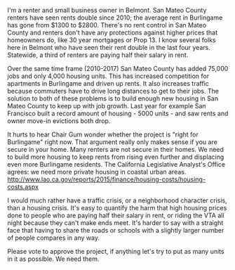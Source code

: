 I'm a renter and small business owner in Belmont. San Mateo County renters have
seen rents double since 2010; the average rent in Burlingame has gone from $1300
to $2800. There's no rent control in San Mateo County and renters don't have any
protections against higher prices that homeowners do, like 30 year mortgages or
Prop 13. I know several folks here in Belmont who have seen their rent double in
the last four years. Statewide, a third of renters are paying half their salary
in rent.

Over the same time frame (2010-2017) San Mateo County has added 75,000 jobs
and only 4,000 housing units. This has increased competition for apartments in
Burlingame and driven up rents. It also increases traffic because commuters have
to drive long distances to get to their jobs. The solution to both of these
problems is to build enough new housing in San Mateo County to keep up with job
growth. Last year for example San Francisco built a record amount of housing -
5000 units - and saw rents and owner move-in evictions both drop.

It hurts to hear Chair Gum wonder whether the project is "right for
Burlingame" right now. That argument really only makes sense if you are
secure in your home. Many renters are not secure in their homes. We need to
build more housing to keep rents from rising even further and displacing
even more Burlingame residents. The California Legislative Analyst's
Office agrees: we need more private housing in coastal urban areas.
http://www.lao.ca.gov/reports/2015/finance/housing-costs/housing-costs.aspx

I would much rather have a traffic crisis, or a neighborhood character crisis,
than a housing crisis. It's easy to quantify the harm that high housing prices
done to people who are paying half their salary in rent, or riding the VTA all
night because they can't make ends meet. It's harder to say with a straight
face that having to share the roads or schools with a slightly larger number of
people compares in any way.

Please vote to approve the project, if anything let's try to put as many units
in it as possible. We need them.
